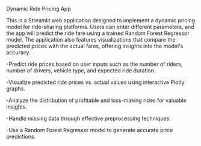 
Dynamic Ride Pricing App

This is a Streamlit web application designed to implement a dynamic pricing model for ride-sharing platforms. Users can enter different parameters, and the app will predict the ride fare using a trained Random Forest Regressor model. The application also features visualizations that compare the predicted prices with the actual fares, offering insights into the model's accuracy.

-Predict ride prices based on user inputs such as the number of riders, number of drivers, vehicle type, and expected ride duration.

-Visualize predicted ride prices vs. actual values using interactive Plotly graphs.

-Analyze the distribution of profitable and loss-making rides for valuable insights.

-Handle missing data through effective preprocessing techniques.

-Use a Random Forest Regressor model to generate accurate price predictions.

